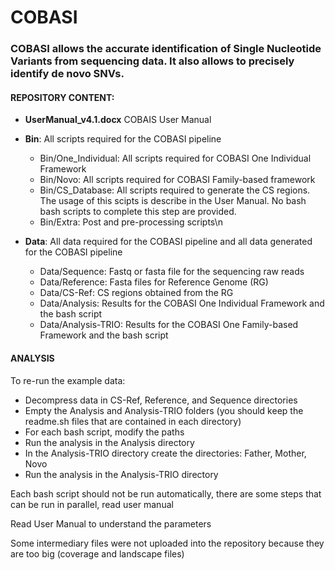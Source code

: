 # COBASI

### COBASI allows the accurate identification of Single Nucleotide Variants from sequencing data. It also allows to precisely identify de novo SNVs.

#### REPOSITORY CONTENT:

- **UserManual_v4.1.docx**	COBAIS User Manual
- **Bin**:			         All scripts required for the COBASI pipeline
    * Bin/One_Individual:	All scripts required for COBASI One Individual Framework
    * Bin/Novo:		         All scripts required for COBASI Family-based framework
    * Bin/CS_Database:	   All scripts required to generate the CS regions. The usage of this scipts is describe in the User Manual. No bash bash scripts to complete this step are provided.
    * Bin/Extra:		      Post and pre-processing scripts\n

- **Data**:			      All data required for the COBASI pipeline and all data generated for the COBASI pipeline
    * Data/Sequence:		Fastq or fasta file for the sequencing raw reads
    * Data/Reference:		Fasta files for Reference Genome (RG)
    * Data/CS-Ref:		   CS regions obtained from the RG
    * Data/Analysis:		Results for the COBASI One Individual Framework and the bash script
    * Data/Analysis-TRIO:	Results for the COBASI One Family-based Framework and the bash script

#### ANALYSIS
To re-run the example data:

- Decompress data in CS-Ref, Reference, and Sequence directories
- Empty the Analysis and Analysis-TRIO folders (you should keep the readme.sh files that are contained in each directory)
- For each bash script, modify the paths 
- Run the analysis in the Analysis directory
- In the Analysis-TRIO directory create the directories: Father, Mother, Novo
- Run the analysis in the Analysis-TRIO directory

Each bash script should not be run automatically, there are some steps that can be run in parallel, read user manual

Read User Manual to understand the parameters

Some intermediary files were not uploaded into the repository because they are too big (coverage and landscape files)

